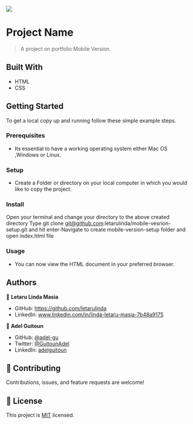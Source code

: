 ![](https://img.shields.io/badge/Microverse-blueviolet)

# Project Name

> A project on portfolio Mobile Version.

## Built With

- HTML
- CSS

## Getting Started

To get a local copy up and running follow these simple example steps.

### Prerequisites

- Its essential to have a working operating system either Mac OS ,Windows or Linux.

### Setup

- Create a Folder or directory on your local computer in which you would like to copy the project.

### Install

Open your terminal and change your directory to the above created directory
Type git clone git@github.com:letarulinda/mobile-vesrion-setup.git and hit enter-Navigate to create mobile-version-setup folder and open index.html file

### Usage

- You can now view the HTML document in your preferred browser.

## Authors

👤 **Letaru Linda Masia**

- GitHub: https://github.com/letarulinda
- LinkedIn: www.linkedin.com/in/linda-letaru-masia-7b48a9175

👤 **Adel Guitoun**

- GitHub: [@adel-gu](https://github.com/adel-gu)
- Twitter: [@GuitounAdel](https://twitter.com/@GuitounAdel)
- LinkedIn: [adelguitoun](https://linkedin.com/in/adelguitoun)

## 🤝 Contributing

Contributions, issues, and feature requests are welcome!

## 📝 License

This project is [MIT](./LICENSE) licensed.
